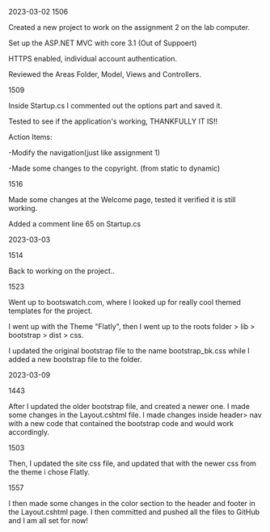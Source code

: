 
2023-03-02 
1506

Created a new project to work on the assignment 2 on the lab computer. 

Set up the ASP.NET MVC with core 3.1 (Out of Suppoert)

HTTPS enabled, individual account authentication. 

Reviewed the Areas Folder, Model, Views and Controllers. 

1509

Inside Startup.cs I commented out the options part and saved it. 

Tested to see if the application's working, THANKFULLY IT IS!! 

Action Items: 

-Modify the navigation(just like assignment 1)

-Made some changes to the copyright. (from static to dynamic)

1516

Made some changes at the Welcome page, tested it verified it is still working. 

Added a comment line 65 on Startup.cs

2023-03-03 

1514

Back to working on the project..

1523

Went up to bootswatch.com, where I looked up for really cool themed templates for the project. 

I went up with the Theme "Flatly", then I went up to the roots folder > lib > bootstrap > dist > css. 

I updated the original bootstrap file to the name bootstrap_bk.css while I added a new bootstrap file to the folder. 

2023-03-09

1443

After I updated the older bootstrap file, and created a newer one. I made some changes in the Layout.cshtml file. I made changes inside header> nav with a new code that contained the bootstrap code and would work accordingly.

1503

Then, I updated the site css file, and updated that with the newer css from the theme i chose Flatly. 

1557

I then made some changes in the color section to the header and footer in the Layout.cshtml page. I then committed and pushed all the files to GitHub 
and I am all set for now!







